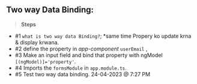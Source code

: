 ## Two way Data Binding:
 > **Steps**
- #1 `what is two way data Binding?`;
*same time Propery ko update krna & display krwana.
- #2 define the property in *app-component* `userEmail` ,
- #3 Make an input field and bind that property with ngModel ` [(ngModel)]='property' `.
- #4 Imports the `formsModule` in `app.module.ts`.
- #5 Test two way data binding.
24-04-2023 @ 7:27 PM 